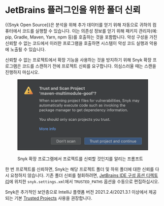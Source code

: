 # JetBrains 플러그인을 위한 폴더 신뢰

{{Snyk Open Source}}은 분석을 위해 추가 데이터를 얻기 위해 자동으로 귀하의 컴퓨터에서 코드를 실행할 수 있습니다. 이는 의존성 정보를 얻기 위해 패키지 관리자(예: pip, Gradle, Maven, Yarn, npm 등)를 호출하는 것을 포함합니다. 악성 구성을 가진 신뢰할 수 없는 코드에서 이러한 프로그램을 호출하면 시스템이 악성 코드 실행과 악용에 노출될 수 있습니다.

신뢰할 수 없는 프로젝트에서 확장 기능을 사용하는 것을 방지하기 위해 Snyk 확장 프로그램은 코드를 스캔하기 전에 프로젝트 신뢰를 요구합니다. 의심스러울 때는 스캔을 진행하지 마십시오.

<figure><img src="../../../.gitbook/assets/modal-dialog copy.png" alt="Snyk 확장 프로그램에서 프로젝트를 신뢰할 것인지를 알리는 프롬프트"><figcaption><p>Snyk 확장 프로그램에서 프로젝트를 신뢰할 것인지를 알리는 프롬프트</p></figcaption></figure>

한 번 프로젝트를 신뢰하면, Snyk는 해당 프로젝트 폴더 및 하위 폴더에 대한 신뢰를 다시 요청하지 않습니다. 기존 폴더 신뢰를 철회하려면, [JetBrains IDE 구성 옵션 디렉토리](https://www.jetbrains.com/help/idea/directories-used-by-the-ide-to-store-settings-caches-plugins-and-logs.html#config-directory)에 위치한 `snyk.settings.xml`에서 `TRUSTED_PATHS` 옵션을 수동으로 편집하십시오.

Snyk은 추가적인 보안층으로 IntelliJ 플랫폼 버전 2021.2.4/2021.3.1 이상에서 제공되는 기본 [Trusted Projects](https://plugins.jetbrains.com/docs/intellij/trusted-projects.html) 사용을 권장합니다.